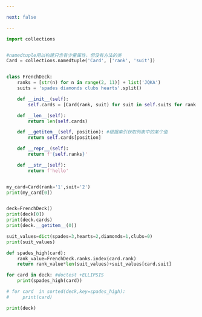 ```yaml
---

next: false

---
```




<BlogInfo id="762" title="1.一摞有序的纸牌" author="白日梦想猿" pv=0 read_times=0 pre_cost_time="0分54秒" category="python数据模型" tag_list="['python数据模型']" create_time="2022.02.12 16:00:17" update_time="2022.04.27 10:02:52" />

```python
import collections


#namedtuple用以构建只含有少量属性，但没有方法的类
Card = collections.namedtuple('Card', ['rank', 'suit'])


class FrenchDeck:
    ranks = [str(n) for n in range(2, 11)] + list('JQKA')
    suits = 'spades diamonds clubs hearts'.split()

    def __init__(self):
        self.cards = [Card(rank, suit) for suit in self.suits for rank in self.ranks] #嵌套循环的简写

    def __len__(self):
        return len(self.cards)

    def __getitem__(self, position): #根据索引获取列表中的某个值
        return self.cards[position]

    def __repr__(self):
        return f'{self.ranks}'

    def __str__(self):
        return f'hello'


my_card=Card(rank='1',suit='2')
print(my_card[0])


deck=FrenchDeck()
print(deck[0])
print(deck.cards)
print(deck.__getitem__(0))

suit_values=dict(spades=3,hearts=2,diamonds=1,clubs=0)
print(suit_values)

def spades_high(card):
    rank_value=FrenchDeck.ranks.index(card.rank)
    return rank_value*len(suit_values)+suit_values[card.suit]

for card in deck: #doctest +ELLIPSIS
    print(spades_high(card))

# for card  in sorted(deck,key=spades_high):
#     print(card)

print(deck)




```



<ActionBox />
